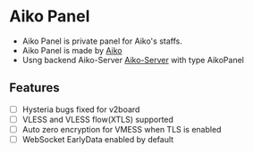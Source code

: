 # Aiko Panel

- Aiko Panel is private panel for Aiko's staffs.
- Aiko Panel is made by [Aiko](https://aikocute.tech) 
- Usng backend Aiko-Server [Aiko-Server](https://github.com/AikoPanel/Aiko-Server) with type AikoPanel

## Features
- [ ] Hysteria bugs fixed for v2board
- [ ] VLESS and VLESS flow(XTLS) supported
- [ ] Auto zero encryption for VMESS when TLS is enabled
- [ ] WebSocket EarlyData enabled by default
